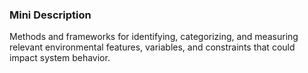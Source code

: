 ### Mini Description

Methods and frameworks for identifying, categorizing, and measuring relevant environmental features, variables, and constraints that could impact system behavior.
